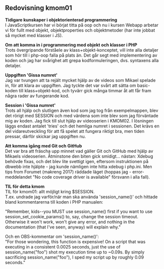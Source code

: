 ---
---
Redovisning kmom01
-------------------

**Tidigare kunskaper i objektorienterad programmering**  
I JavaScriptkursen har vi börjat titta på oop och nu i kursen Webapp arbetar vi för fullt
med objekt, objektproperties och objektmetoder (har inte jobbat så mycket med klasser i JS).

**Om att komma in i programmering med objekt och klasser i PHP**  
Trots övergripande förståele av klass+objekt-konceptet, vill inte alla detaljer som hör till i php-oop falla på
plats än. Det går segt med implementering av koden och jag har svårighet att grepa
kodformuleringen, dvs. syntaxens alla detaljer.

**Uppgiften 'Gissa numret'**  
Jag var tvungen att ta rejält mycket hjälp av de videos som Mikael spelade in, för att
klara av uppgiften. Jag tyckte det var svårt att sätta om basic-koden till klass+objekt-kod,
och tyvärr gick många timmar åt att får fram några rader av fungerande kod.

**Session i 'Gissa numret'**  
Trots all hjälp och slutligen även kod som jag tog från exempelmappen, blev det rörigt
med SESSION och med värdena som inte blev som jag förväntade mig av koden. Jag fick till slut hjälp
av videoserien i KMOM02. I lösningen läggs endast antalet 'tries' och det hemliga numret i sessionen.
Det krävs en del vidareutveckling för att få spelet att fungera riktigt bra, men tiden pressar,
därför skickar jag uppgiften nu.

**Att komma igång med Git och GitHub**  
Det var bra att fräscha upp minnet vad gäller Git och GitHub med hjälp av Mikaels
videoserien. Åtminstone den biten gick smidigt... nästan: Xdebug behövde fixas, och det
blev lite svettigt igen, eftersom instruktionen på dbwebb inte hjälpte - jag kunde
nämligen inte hitta xdebug i php.ini. Men tips from Forumet (makreng 2017) räddade
läget (hoppas jag - error-meddelandet "No code coverage driver is available" försvann i alla fall).

**TIL för detta kmom**  
TIL för kmom01: allt möjligt kring $SESSION.  
T.ex. undrade jag varför/när man ska
använda 'session_name()' och hittade bland kommentarerna till koden i PHP manualen:  

"Remember, kids--you MUST use session_name() first if you want to use session_set_cookie_params() to, say,
change the session timeout. Otherwise it won't work, won't give any error,
and nothing in the documentation (that I've seen, anyway) will explain why."

Och en OBS-kommentar om 'session_name()':  
"For those wondering, this function is expensive!
On a script that was executing in a consistent 0.0025 seconds, just the use of session_name("foo")
shot my execution time up to ~0.09s. By simply sacrificing session_name("foo"),
I sped my script up by roughly 0.09 seconds."
